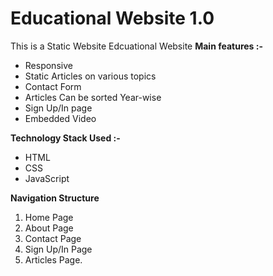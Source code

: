 # Educational Website 1.0

This is a Static Website Edcuational Website
**Main features :-**

- Responsive
- Static Articles on various topics
- Contact Form
- Articles Can be sorted Year-wise
- Sign Up/In page
- Embedded Video

**Technology Stack Used :-**

- HTML
- CSS
- JavaScript

**Navigation Structure**

1. Home Page
2. About Page
3. Contact Page
4. Sign Up/In Page
5. Articles Page.
